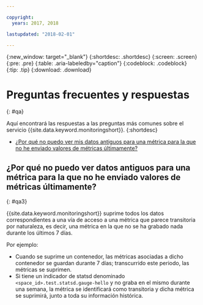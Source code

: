 ```yaml
---

copyright:
  years: 2017, 2018

lastupdated: "2018-02-01"

---
```


{:new_window: target="_blank"}
{:shortdesc: .shortdesc}
{:screen: .screen}
{:pre: .pre}
{:table: .aria-labeledby="caption"}
{:codeblock: .codeblock}
{:tip: .tip}
{:download: .download}



# Preguntas frecuentes y respuestas
{: #qa}

Aquí encontrará las respuestas a las preguntas más comunes sobre el servicio {{site.data.keyword.monitoringshort}}. 
{:shortdesc}

* [¿Por qué no puedo ver mis datos antiguos para una métrica para la que no he enviado valores de métricas últimamente?](#qa3)


## ¿Por qué no puedo ver datos antiguos para una métrica para la que no he enviado valores de métricas últimamente?
{: #qa3}

{{site.data.keyword.monitoringshort}} suprime todos los datos correspondientes a una vía de acceso a una métrica que parece transitoria por naturaleza, es decir, una métrica en la que no se ha grabado nada durante los últimos 7 días. 

Por ejemplo:

* Cuando se suprime un contenedor, las métricas asociadas a dicho contenedor se guardan durante 7 días; transcurrido este periodo, las métricas se suprimen.
* Si tiene un indicador de statsd denominado `<space_id>.test.statsd.gauge-hello` y no graba en el mismo durante una semana, la métrica se identificará como transitoria y dicha métrica se suprimirá, junto a toda su información histórica. 

